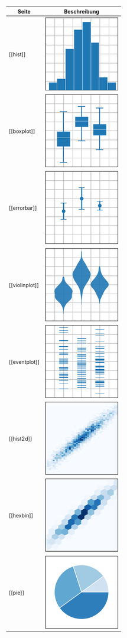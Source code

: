 | Seite | Beschreibung |
| ----------- | ----------- |
| [[hist]] | ![](https://github.com/janehlenb/Projektarbeit-ChatGPT-Python/blob/main/Images/Darstellung/Plottypen/Statistiken/menu/menu_hist_plot.png) |
| [[boxplot]] | ![](https://github.com/janehlenb/Projektarbeit-ChatGPT-Python/blob/main/Images/Darstellung/Plottypen/Statistiken/menu/menu_boxplot_plot.png) |
| [[errorbar]] | ![](https://github.com/janehlenb/Projektarbeit-ChatGPT-Python/blob/main/Images/Darstellung/Plottypen/Statistiken/menu/menu_errorbar_plot.png) |
| [[violinplot]] | ![](https://github.com/janehlenb/Projektarbeit-ChatGPT-Python/blob/main/Images/Darstellung/Plottypen/Statistiken/menu/menu_violin_plot.png) |
| [[eventplot]] | ![](https://github.com/janehlenb/Projektarbeit-ChatGPT-Python/blob/main/Images/Darstellung/Plottypen/Statistiken/menu/menu_eventplot_plot.png) |
| [[hist2d]] | ![](https://github.com/janehlenb/Projektarbeit-ChatGPT-Python/blob/main/Images/Darstellung/Plottypen/Statistiken/menu/menu_hist2d_plot.png) |
| [[hexbin]] | ![](https://github.com/janehlenb/Projektarbeit-ChatGPT-Python/blob/main/Images/Darstellung/Plottypen/Statistiken/menu/menu_hexbin_plot.png) |
| [[pie]] | ![](https://github.com/janehlenb/Projektarbeit-ChatGPT-Python/blob/main/Images/Darstellung/Plottypen/Statistiken/menu/menu_pie_plot.png) |